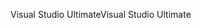 <span data-ttu-id="9859f-101">Visual Studio Ultimate</span><span class="sxs-lookup"><span data-stu-id="9859f-101">Visual Studio Ultimate</span></span>